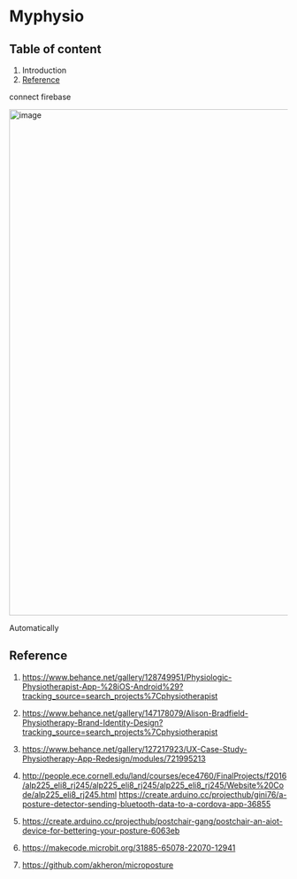 # Myphysio

## Table of content

1. Introduction 
6. [Reference](#Reference)



connect firebase 
 
<img width="914" alt="image" src="https://user-images.githubusercontent.com/63984422/191343545-61555188-a54f-4797-a62c-26d795b5e3d0.png">

Automatically


## Reference



1. https://www.behance.net/gallery/128749951/Physiologic-Physiotherapist-App-%28iOS-Android%29?tracking_source=search_projects%7Cphysiotherapist

2. https://www.behance.net/gallery/147178079/Alison-Bradfield-Physiotherapy-Brand-Identity-Design?tracking_source=search_projects%7Cphysiotherapist

3. https://www.behance.net/gallery/127217923/UX-Case-Study-Physiotherapy-App-Redesign/modules/721995213

4. http://people.ece.cornell.edu/land/courses/ece4760/FinalProjects/f2016/alp225_eli8_rj245/alp225_eli8_rj245/alp225_eli8_rj245/Website%20Code/alp225_eli8_rj245.html
https://create.arduino.cc/projecthub/gini76/a-posture-detector-sending-bluetooth-data-to-a-cordova-app-36855

5. https://create.arduino.cc/projecthub/postchair-gang/postchair-an-aiot-device-for-bettering-your-posture-6063eb

6. https://makecode.microbit.org/31885-65078-22070-12941
7. https://github.com/akheron/microposture
